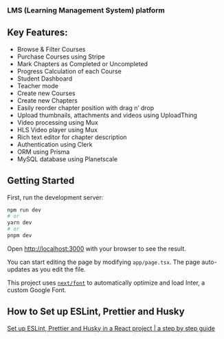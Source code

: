 ###  LMS (Learning Management System) platform

## Key Features:

* Browse & Filter Courses
* Purchase Courses using Stripe
* Mark Chapters as Completed or Uncompleted
* Progress Calculation of each Course
* Student Dashboard
* Teacher mode
* Create new Courses
* Create new Chapters
* Easily reorder chapter position with drag n’ drop
* Upload thumbnails, attachments and videos using UploadThing
* Video processing using Mux
* HLS Video player using Mux
* Rich text editor for chapter description
* Authentication using Clerk
* ORM using Prisma
* MySQL database using Planetscale


## Getting Started

First, run the development server:

```bash
npm run dev
# or
yarn dev
# or
pnpm dev
```

Open [http://localhost:3000](http://localhost:3000) with your browser to see the result.

You can start editing the page by modifying `app/page.tsx`. The page auto-updates as you edit the file.

This project uses [`next/font`](https://nextjs.org/docs/basic-features/font-optimization) to automatically optimize and load Inter, a custom Google Font.

## How to Set up ESLint, Prettier and Husky

[Set up ESLint, Prettier and Husky in a React project | a step by step guide](https://dev.to/ivadyhabimana/setup-eslint-prettier-and-husky-in-a-node-project-a-step-by-step-guide-946)

